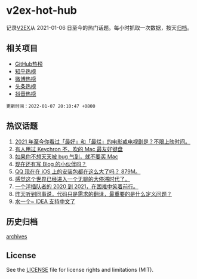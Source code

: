# v2ex-hot-hub

 记录[V2EX](https://www.v2ex.com/)从 2021-01-06 日至今的热门话题。每小时抓取一次数据，按天[归档](archives)。
 
 ## 相关项目

- [GitHub热榜](https://github.com/lonnyzhang423/github-hot-hub)
- [知乎热榜](https://github.com/lonnyzhang423/zhihu-hot-hub)
- [微博热榜](https://github.com/lonnyzhang423/weibo-hot-hub)
- [头条热榜](https://github.com/lonnyzhang423/toutiao-hot-hub)
- [抖音热榜](https://github.com/lonnyzhang423/douyin-hot-hub)


 `更新时间：2022-01-07 20:10:47 +0800`

## 热议话题

1. [2021 年至今你看过「最好」和「最烂」的电影或电视剧是？不限上映时间。](https://www.v2ex.com/t/826710)
1. [有人用过 Keychron 不，吹的 Mac 最友好键盘](https://www.v2ex.com/t/826707)
1. [如果你不想天天被 bug 气到，就不要买 Mac](https://www.v2ex.com/t/826753)
1. [现在还有写 Blog 的小伙伴吗？](https://www.v2ex.com/t/826665)
1. [QQ 现在在 iOS 上的安装包都在这么大了吗？ 879M。](https://www.v2ex.com/t/826683)
1. [感觉这个世界已经进入一个无聊的大停滞时代了。](https://www.v2ex.com/t/826801)
1. [一个洋插队者的 2020 到 2021，在困难中笑着前行。](https://www.v2ex.com/t/826718)
1. [昨天听到同事说，代码只是需求的翻译，最重要的是什么定义问题？](https://www.v2ex.com/t/826728)
1. [水一个~ IDEA 支持中文了](https://www.v2ex.com/t/826774)

## 历史归档

[archives](archives)

## License

See the [LICENSE](LICENSE) file for license rights and limitations (MIT).
